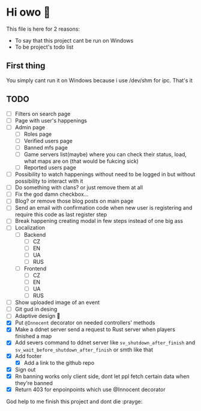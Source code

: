 # Hi owo 👋

This file is here for 2 reasons:
- To say that this project cant be run on Windows
- To be project's todo list

## First thing
You simply cant run it on Windows because i use /dev/shm for ipc. That's it

## TODO
- [ ] Filters on search page
- [ ] Page with user's happenings
- [ ] Admin page
    - [ ] Roles page
    - [ ] Verified users page
    - [ ] Banned mfs page
    - [ ] Game servers list(maybe) where you can check their status, load, what maps are on (that would be fukcing sick)
    - [ ] Reported users page
- [ ] Possibility to watch happenings without need to be logged in but without possibility to interact with it
- [ ] Do something with clans? or just remove them at all
- [ ] Fix the god damn checkbox...
- [ ] Blog? or remove those blog posts on main page
- [ ] Send an email with confirmation code when new user is registering and require this code as last register step
- [ ] Break happening creating modal in few steps instead of one big ass
- [ ] Localization
    - [ ] Backend
        - [ ] CZ
        - [ ] EN
        - [ ] UA
        - [ ] RUS
    - [ ] Frontend
        - [ ] CZ
        - [ ] EN
        - [ ] UA
        - [ ] RUS
- [ ] Show uploaded image of an event
- [ ] Git gud in desing
- [ ] Adaptive design 🤮
- [x] Put `@Innocent` decorator on needed controllers' methods
- [x] Make a ddnet server send a request to Rust server when players finished a map
- [x] Add severs command to ddnet server like `sv_shutdown_after_finish` and `sv_wait_before_shutdown_after_finish` or smth like that
- [x] Add footer
    - [x] Add a link to the github repo
- [x] Sign out
- [x] Rn banning works only client side, dont let ppl fetch certain data when they're banned
- [x] Return 403 for enpoinpoints which use @Innocent decorator

God help to me finish this project and dont die :prayge:
